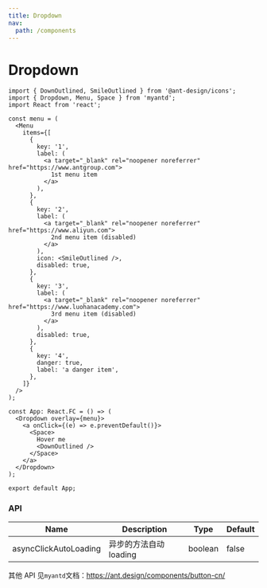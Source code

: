 ```yaml
---
title: Dropdown
nav:
  path: /components
---
```


# Dropdown

```tsx
import { DownOutlined, SmileOutlined } from '@ant-design/icons';
import { Dropdown, Menu, Space } from 'myantd';
import React from 'react';

const menu = (
  <Menu
    items={[
      {
        key: '1',
        label: (
          <a target="_blank" rel="noopener noreferrer" href="https://www.antgroup.com">
            1st menu item
          </a>
        ),
      },
      {
        key: '2',
        label: (
          <a target="_blank" rel="noopener noreferrer" href="https://www.aliyun.com">
            2nd menu item (disabled)
          </a>
        ),
        icon: <SmileOutlined />,
        disabled: true,
      },
      {
        key: '3',
        label: (
          <a target="_blank" rel="noopener noreferrer" href="https://www.luohanacademy.com">
            3rd menu item (disabled)
          </a>
        ),
        disabled: true,
      },
      {
        key: '4',
        danger: true,
        label: 'a danger item',
      },
    ]}
  />
);

const App: React.FC = () => (
  <Dropdown overlay={menu}>
    <a onClick={(e) => e.preventDefault()}>
      <Space>
        Hover me
        <DownOutlined />
      </Space>
    </a>
  </Dropdown>
);

export default App;
```

### API

| Name                  | Description            | Type    | Default |
| --------------------- | ---------------------- | ------- | ------- |
| asyncClickAutoLoading | 异步的方法自动 loading | boolean | false   |

其他 API 见`myantd`文档：https://ant.design/components/button-cn/
